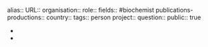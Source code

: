 alias::
URL::
organisation::
role::
fields:: #biochemist
publications-productions:: 
country::
tags:: person
project::
question::
public:: true

-
-